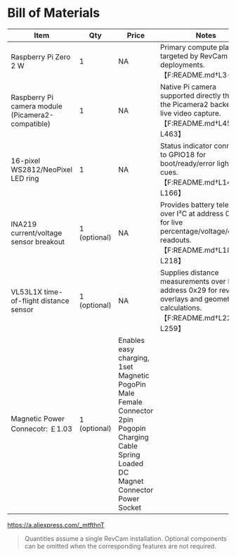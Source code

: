 # Bill of Materials

| Item | Qty |Price | Notes |
| --- | --- | --- | --- |
| Raspberry Pi Zero 2 W | 1 | NA | Primary compute platform targeted by RevCam deployments. 【F:README.md†L3-L6】 |
| Raspberry Pi camera module (Picamera2-compatible) | 1 | NA | Native Pi camera supported directly through the Picamera2 backend for live video capture. 【F:README.md†L455-L463】 |
| 16-pixel WS2812/NeoPixel LED ring | 1 | NA | Status indicator connected to GPIO18 for boot/ready/error lighting cues. 【F:README.md†L143-L166】 |
| INA219 current/voltage sensor breakout | 1 (optional) | NA | Provides battery telemetry over I²C at address 0x43 for live percentage/voltage/current readouts. 【F:README.md†L183-L218】 |
| VL53L1X time-of-flight distance sensor | 1 (optional) | NA| Supplies distance measurements over I²C at address 0x29 for reversing overlays and geometry calculations. 【F:README.md†L220-L259】 |
| Magnetic Power Connecotr: ￡1.03 | 1 (optional) | Enables easy charging,  1set Magnetic PogoPin Male Female Connector 2pin Pogopin Charging Cable Spring Loaded DC Magnet Connector Power Socket
https://a.aliexpress.com/_mtfthnT

> Quantities assume a single RevCam installation. Optional components can be omitted when the corresponding features are not required.

